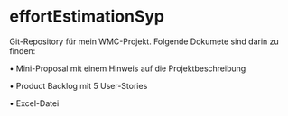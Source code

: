 # effortEstimationSyp
Git-Repository für mein WMC-Projekt. Folgende Dokumete sind darin zu finden:

•	Mini-Proposal mit einem Hinweis auf die Projektbeschreibung

•	Product Backlog mit 5 User-Stories

•	Excel-Datei

